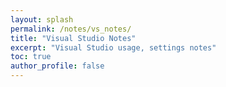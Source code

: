 ```yaml
---
layout: splash
permalink: /notes/vs_notes/
title: "Visual Studio Notes"
excerpt: "Visual Studio usage, settings notes"
toc: true
author_profile: false
---
```

